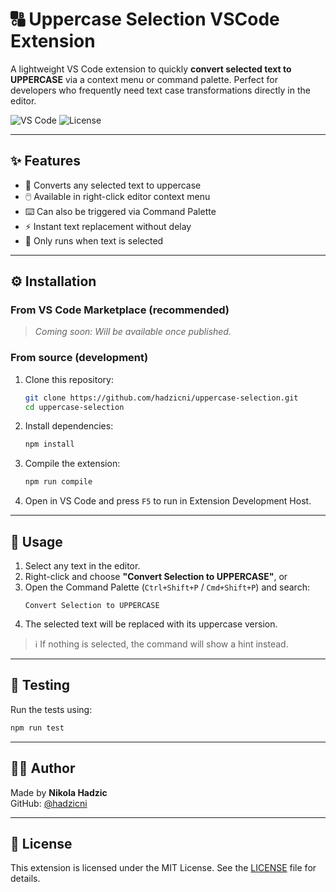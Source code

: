 # 🔠 Uppercase Selection VSCode Extension

A lightweight VS Code extension to quickly **convert selected text to UPPERCASE** via a context menu or command palette. Perfect for developers who frequently need text case transformations directly in the editor.

![VS Code](https://img.shields.io/badge/vscode-1.100+-blue?logo=visualstudiocode)
![License](https://img.shields.io/badge/license-MIT-green)

---

## ✨ Features

- 🔡 Converts any selected text to uppercase
- 🖱️ Available in right-click editor context menu
- ⌨️ Can also be triggered via Command Palette
- ⚡ Instant text replacement without delay
- 🎯 Only runs when text is selected

---

## ⚙️ Installation

### From VS Code Marketplace (recommended)

> _Coming soon: Will be available once published._

### From source (development)

1. Clone this repository:

   ```bash
   git clone https://github.com/hadzicni/uppercase-selection.git
   cd uppercase-selection
   ```

2. Install dependencies:

   ```bash
   npm install
   ```

3. Compile the extension:

   ```bash
   npm run compile
   ```

4. Open in VS Code and press `F5` to run in Extension Development Host.

---

## 🚀 Usage

1. Select any text in the editor.
2. Right-click and choose **"Convert Selection to UPPERCASE"**, or
3. Open the Command Palette (`Ctrl+Shift+P` / `Cmd+Shift+P`) and search:
   ```
   Convert Selection to UPPERCASE
   ```
4. The selected text will be replaced with its uppercase version.

> ℹ️ If nothing is selected, the command will show a hint instead.

---

## 🧪 Testing

Run the tests using:

```bash
npm run test
```

---

## 👨‍💻 Author

Made by **Nikola Hadzic**  
GitHub: [@hadzicni](https://github.com/hadzicni)

---

## 📄 License

This extension is licensed under the MIT License. See the [LICENSE](./LICENSE) file for details.
